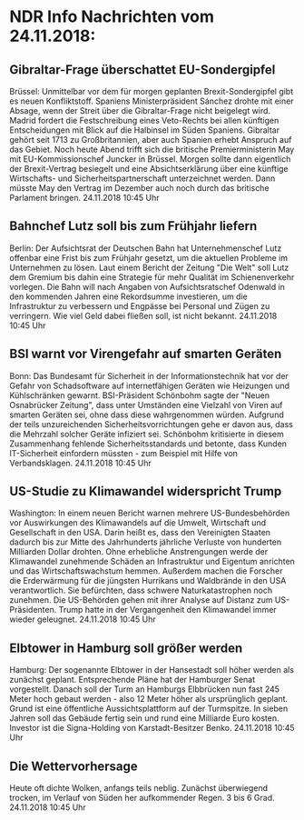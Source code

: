 # NDR Info Nachrichten vom 24.11.2018:


## Gibraltar-Frage überschattet EU-Sondergipfel
Brüssel: Unmittelbar vor dem für morgen geplanten Brexit-Sondergipfel gibt es neuen Konfliktstoff. Spaniens Ministerpräsident Sánchez drohte mit einer Absage, wenn der Streit über die Gibraltar-Frage nicht beigelegt wird. Madrid fordert die Festschreibung eines Veto-Rechts bei allen künftigen Entscheidungen mit Blick auf die Halbinsel im Süden Spaniens. Gibraltar gehört seit 1713 zu Großbritannien, aber auch Spanien erhebt Anspruch auf das Gebiet. Noch heute Abend trifft sich die britische Premierministerin May mit EU-Kommissionschef Juncker in Brüssel. Morgen sollte dann eigentlich der Brexit-Vertrag besiegelt und eine Absichtserklärung über eine künftige Wirtschafts- und Sicherheitspartnerschaft unterzeichnet werden. Dann müsste May den Vertrag im Dezember auch noch durch das britische Parlament bringen. 24.11.2018 10:45 Uhr 

## Bahnchef Lutz soll bis zum Frühjahr liefern
Berlin: Der Aufsichtsrat der Deutschen Bahn hat Unternehmenschef Lutz offenbar eine Frist bis zum Frühjahr gesetzt, um die aktuellen Probleme im Unternehmen zu lösen. Laut einem Bericht der Zeitung "Die Welt" soll Lutz dem Gremium bis dahin eine Strategie für mehr Qualität im Schienenverkehr vorlegen. Die Bahn will nach Angaben von Aufsichtsratschef Odenwald in den kommenden Jahren eine Rekordsumme investieren, um die Infrastruktur zu verbessern und Engpässe bei Personal und Zügen zu verringern. Wie viel Geld dabei fließen soll, ist nicht bekannt. 24.11.2018 10:45 Uhr 

## BSI warnt vor Virengefahr auf smarten Geräten
Bonn: Das Bundesamt für Sicherheit in der Informationstechnik hat vor der Gefahr von Schadsoftware auf internetfähigen Geräten wie Heizungen und Kühlschränken gewarnt. BSI-Präsident Schönbohm sagte der "Neuen Osnabrücker Zeitung", dass unter Umständen eine Vielzahl von Viren auf smarten Geräten sei, ohne dass diese wahrgenommen würden. Aufgrund der teils unzureichenden Sicherheitsvorrichtungen gehe er davon aus, dass die Mehrzahl solcher Geräte infiziert sei. Schönbohm kritisierte in diesem Zusammenhang fehlende Sicherheitsstandards und betonte, dass Kunden IT-Sicherheit einfordern müssten - zum Beispiel mit Hilfe von Verbandsklagen. 24.11.2018 10:45 Uhr 

## US-Studie zu Klimawandel widerspricht Trump
Washington: In einem neuen Bericht warnen mehrere US-Bundesbehörden vor Auswirkungen des Klimawandels auf die Umwelt, Wirtschaft und Gesellschaft in den USA. Darin heißt es, dass den Vereinigten Staaten dadurch bis zur Mitte des Jahrhunderts jährliche Verluste von hunderten Milliarden Dollar drohten. Ohne erhebliche Anstrengungen werde der Klimawandel zunehmende Schäden an Infrastruktur und Eigentum anrichten und das Wirtschaftswachstum hemmen. Außerdem machen die Forscher die Erderwärmung für die jüngsten Hurrikans und Waldbrände in den USA verantwortlich. Sie befürchten, dass schwere Naturkatastrophen noch zunehmen. Die US-Behörden gehen mit ihrer Analyse auf Distanz zum US-Präsidenten. Trump hatte in der Vergangenheit den Klimawandel immer wieder geleugnet. 24.11.2018 10:45 Uhr 

## Elbtower in Hamburg soll größer werden
Hamburg: Der sogenannte Elbtower in der Hansestadt soll höher werden als zunächst geplant. Entsprechende Pläne hat der Hamburger Senat vorgestellt. Danach soll der Turm an Hamburgs Elbbrücken nun fast 245 Meter hoch gebaut werden - also 12 Meter höher als ursprünglich geplant. Grund ist eine öffentliche Aussichtsplattform auf der Turmspitze. In sieben Jahren soll das Gebäude fertig sein und rund eine Milliarde Euro kosten. Investor ist die Signa-Holding von Karstadt-Besitzer Benko. 24.11.2018 10:45 Uhr 

## Die Wettervorhersage
Heute oft dichte Wolken, anfangs teils neblig. Zunächst überwiegend trocken, im Verlauf von Süden her aufkommender Regen. 3 bis 6 Grad. 24.11.2018 10:45 Uhr 
